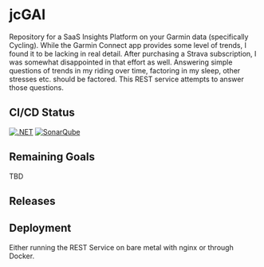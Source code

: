 # jcGAI
Repository for a SaaS Insights Platform on your Garmin data (specifically Cycling).  While the Garmin Connect app provides some level of trends, I found it to be lacking in real detail. After purchasing a Strava subscription, I was somewhat disappointed in that effort as well.  Answering simple questions of trends in my riding over time, factoring in my sleep, other stresses etc. should be factored.  This REST service attempts to answer those questions.

## CI/CD Status
[![.NET](https://github.com/jcapellman/jcGAI/actions/workflows/dotnet.yml/badge.svg)](https://github.com/jcapellman/jcGAI/actions/workflows/dotnet.yml) [![SonarQube](https://github.com/jcapellman/jcGAI/actions/workflows/SonarQube.yml/badge.svg)](https://github.com/jcapellman/jcGAI/actions/workflows/SonarQube.yml)

## Remaining Goals
TBD

## Releases

## Deployment
Either running the REST Service on bare metal with nginx or through Docker.
